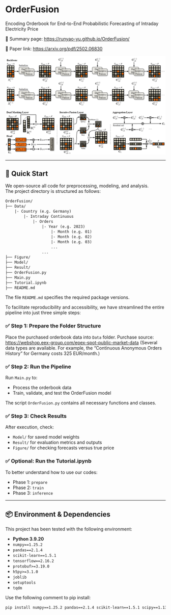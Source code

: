 # OrderFusion
Encoding Orderbook for End-to-End Probabilistic Forecasting of Intraday Electricity Price

🦊 Summary page: https://runyao-yu.github.io/OrderFusion/

🌋 Paper link: https://arxiv.org/pdf/2502.06830

![Description of Image](Figure/model_structure.PNG)


---


## 🚀 Quick Start

We open-source all code for preprocessing, modeling, and analysis.  
The project directory is structured as follows:

    OrderFusion/
    ├── Data/
        |- Country (e.g. Germany)
            |- Intraday Continuous
                |- Orders
                    |- Year (e.g. 2023)
                        |- Month (e.g. 01)
                        |- Month (e.g. 02)
                        |- Month (e.g. 03)
                        ...
                    ...
    ├── Figure/
    ├── Model/
    ├── Result/
    ├── OrderFusion.py
    ├── Main.py
    ├── Tutorial.ipynb
    ├── README.md

The file `README.md` specifies the required package versions.

To facilitate reproducibility and accessibility, we have streamlined the entire pipeline into just three simple steps:

### ✅ Step 1: Prepare the Folder Structure
Place the purchased orderbook data into `Data` folder. Purchase source: https://webshop.eex-group.com/epex-spot-public-market-data (Several data types are available. For example, the “Continuous
Anonymous Orders History” for Germany costs 325 EUR/month.)

### ✅ Step 2: Run the Pipeline

Run `Main.py` to:
- Process the orderbook data
- Train, validate, and test the OrderFusion model

The script `OrderFusion.py` contains all necessary functions and classes.

### ✅ Step 3: Check Results

After execution, check:
- `Model/` for saved model weights  
- `Result/` for evaluation metrics and outputs
- `Figure/` for checking forecasts versus true price

### ✅ Optional: Run the Tutorial.ipynb

To better understand how to use our codes:
- Phase 1: `prepare`
- Phase 2: `train`
- Phase 3: `inference`

---


## 📦 Environment & Dependencies

This project has been tested with the following environment:

- **Python 3.9.20**
- `numpy==1.25.2`
- `pandas==2.1.4`
- `scikit-learn==1.5.1`
- `tensorflow==2.16.2`
- `protobuf>=3.19.0`
- `h5py>=3.1.0`
- `joblib`
- `setuptools`
- `tqdm`

Use the following comment to pip install:

```bash
pip install numpy==1.25.2 pandas==2.1.4 scikit-learn==1.5.1 scipy==1.13.1 tensorflow==2.16.2 protobuf>=3.19.0 h5py>=3.1.0 joblib setuptools tqdm natsort

